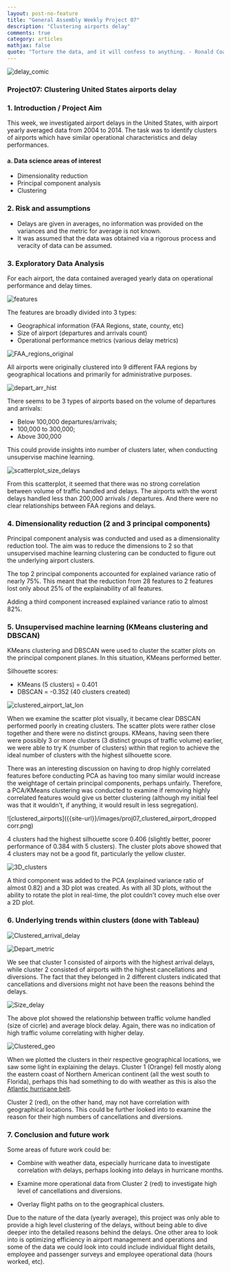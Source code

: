 ```yaml
---
layout: post-no-feature
title: "General Assembly Weekly Project 07"
description: "Clustering airports delay"
comments: true
category: articles
mathjax: false
quote: "Torture the data, and it will confess to anything. - Ronald Coase, Economics, Nobel Prize Laureate"
---
```


![delay_comic]({{site-url}}/images/proj07_comic.jpg)

### Project07: Clustering United States airports delay

### 1. Introduction / Project Aim

This week, we investigated airport delays in the United States, with airport yearly averaged data from 2004 to 2014. The task was to identify clusters of airports which have similar operational characteristics and delay performances.

#### a. Data science areas of interest

- Dimensionality reduction
- Principal component analysis
- Clustering

### 2. Risk and assumptions

- Delays are given in averages, no information was provided on the variances and the metric for average is not known.
- It was assumed that the data was obtained via a rigorous process and veracity of data can be assumed.

### 3. Exploratory Data Analysis

For each airport, the data contained averaged yearly data on operational performance and delay times.

![features]({{site-url}}/images/proj07_features.png)

The features are broadly divided into 3 types:

- Geographical information (FAA Regions, state, county, etc)
- Size of airport (departures and arrivals count)
- Operational performance metrics (various delay metrics)

![FAA_regions_original]({{site-url}}/images/proj07_original_FAA_REGIONS.png)

All airports were originally clustered into 9 different FAA regions by geographical locations and primarily for administrative purposes.

![depart_arr_hist]({{site-url}}/images/proj07_hist_depart_arr.png)

There seems to be 3 types of airports based on the volume of departures and arrivals:

- Below 100,000 departures/arrivals; 
- 100,000 to 300,000;
- Above 300,000

This could provide insights into number of clusters later, when conducting unsupervise machine learning.

![scatterplot_size_delays]({{site-url}}/images/proj07_scatterplot_delay_traffic.png)

From this scatterplot, it seemed that there was no strong correlation between volume of traffic handled and delays. The airports with the worst delays handled less than 200,000 arrivals / departures. And there were no clear relationships between FAA regions and delays.

### 4. Dimensionality reduction (2 and 3 principal components)

Principal component analysis was conducted and used as a dimensionality reduction tool. The aim was to reduce the dimensions to 2 so that unsupervised machine learning clustering can be conducted to figure out the underlying airport clusters.

The top 2 principal components accounted for explained variance ratio of nearly 75%. This meant that the reduction from 28 features to 2 features lost only about 25% of the explainability of all features.

Adding a third component increased explained variance ratio to almost 82%.

### 5. Unsupervised machine learning (KMeans clustering and DBSCAN)

KMeans clustering and DBSCAN were used to cluster the scatter plots on the principal component planes. In this situation, KMeans performed better.

Silhouette scores:
- KMeans (5 clusters) = 0.401
- DBSCAN = -0.352 (40 clusters created)

![clustered_airport_lat_lon]({{site-url}}/images/proj07_clustered_airport_lat_lon_all.png)

When we examine the scatter plot visually, it became clear DBSCAN performed poorly in creating clusters. The scatter plots were rather close together and there were no distinct groups. KMeans, having seen there were possibly 3 or more clusters (3 distinct groups of traffic volume) earlier, we were able to try K (number of clusters) within that region to achieve the ideal number of clusters with the highest silhouette score.

There was an interesting discussion on having to drop highly correlated features before conducting PCA as having too many similar would increase the weightage of certain principal components, perhaps unfairly. Therefore, a PCA/KMeans clustering was conducted to examine if removing highly correlated features would give us better clustering (although my initial feel was that it wouldn't, if anything, it would result in less segregation).

![clustered_airports]({{site-url}}/images/proj07_clustered_airport_dropped corr.png)

4 clusters had the highest silhouette score 0.406 (slightly better, poorer performance of 0.384 with 5 clusters). The cluster plots above showed that 4 clusters may not be a good fit, particularly the yellow cluster.

![3D_clusters]({{site-url}}/images/proj07_3D_pca_kmeans.png)

A third component was added to the PCA (explained variance ratio of almost 0.82) and a 3D plot was created. As with all 3D plots, without the ability to rotate the plot in real-time, the plot couldn't covey much else over a 2D plot.

### 6. Underlying trends within clusters (done with Tableau)

![Clustered_arrival_delay]({{site-url}}/images/proj07_clustered_arrival_delays.png)

![Depart_metric]({{site-url}}/images/proj07_depart_metric.png)

We see that cluster 1 consisted of airports with the highest arrival delays, while cluster 2 consisted of airports with the highest cancellations and diversions. The fact that they belonged in 2 different clusters indicated that cancellations and diversions might not have been the reasons behind the delays.

![Size_delay]({{site-url}}/images/proj07_size_delay.png)

The above plot showed the relationship between traffic volume handled (size of cicrle) and average block delay. Again, there was no indication of high traffic volume correlating with higher delay.

![Clustered_geo]({{site-url}}/images/proj07_clustered_airports.png)

When we plotted the clusters in their respective geographical locations, we saw some light in explaining the delays. Cluster 1 (Orange) fell mostly along the eastern coast of Northern American continent (all the west south to Florida), perhaps this had something to do with weather as this is also the [Atlantic hurricane belt](http://www.nhc.noaa.gov/climo/).

Cluster 2 (red), on the other hand, may not have correlation with geographical locations. This could be further looked into to examine the reason for their high numbers of cancellations and diversions.

### 7. Conclusion and future work

Some areas of future work could be:

- Combine with weather data, especially hurricane data to investigate correlation with delays, perhaps looking into delays in hurricane months.

- Examine more operational data from Cluster 2 (red) to investigate high level of cancellations and diversions.

- Overlay flight paths on to the geographical clusters.

Due to the nature of the data (yearly average), this project was only able to provide a high level clustering of the delays, without being able to dive deeper into the detailed reasons behind the delays. One other area to look into is optimizing efficiency in airport management and operations and some of the data we could look into could include individual flight details, employee and passenger surveys and employee operational data (hours worked, etc).
